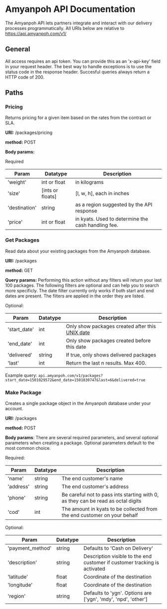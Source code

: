# Amyanpoh API Documentation

The Amyanpoh API lets partners integrate and interact with our delivery processes programmatically. 
All URIs below are relative to https://api.amyanpoh.com/v1/

## General
All access requires an api token. You can provide this as an 'x-api-key' field in your request header.
The best way to handle exceptions is to use the status code in the response header. Succesful queries always return a HTTP code of 200.

## Paths
### Pricing
Returns pricing for a given item based on the rates from the contract or SLA.

**URI:** /packages/pricing

**method:** POST

**Body params:**

Required

Param | Datatype | Description
--- | --- | ---
| 'weight' | int or float | in kilograms |
|'size'| [ints or floats]|	[l, w, h], each in inches|
|'destination'|	string|	as a region suggested by the API response|
|'price'|	int or float|	in kyats. Used to determine the cash handling fee.|

### Get Packages
Read data about your existing packages from the Amyanpoh database.

**URI:** /packages

**method:** GET

**Query params:**
Performing this action without any filters will return your last 100 packages. The following filters are optional and can help you to search more specificly. The date filter currently only works if both start and end dates are present. The filters are applied in the order they are listed.

Optional:

Param | Datatype | Description
--- | --- | ---
| 'start_date' | int | Only show packages created after this [UNIX date](https://en.wikipedia.org/wiki/Unix_time) |
| 'end_date' | int | Only show packages created before this date |
| 'delivered' | string | If true, only shows delivered packages |
| 'last' | int | Return the last n results. Max 400. |

Example query: ` api.amyanpoh.com/v1/packages?start_date=1501029572&end_date=1501030747&last=6&delivered=true `

### Make Package
Creates a single package object in the Amyanpoh database under your account.

**URI:** /packages

**method:** POST

**Body params**:
There are several required parameters, and several optional parameters when creating a package. Optional parameters default to the most common choice.

Required:

Param | Datatype | Description
--- | --- | ---
|'name'	| string | The end customer's name |
| 'address'	| string | The end customer's address |
| 'phone' |string | Be careful not to pass ints starting with 0, as they can be read as octal digits |
| 'cod'	| int |	The amount in kyats to be collected from the end customer on your behalf |

Optional:

Param | Datatype | Description
--- | --- | ---
'payment_method' | string | Defaults to 'Cash on Delivery'
'description' | string | Description visible to the end customer if customer tracking is activated
'latitude' | float | Coordinate of the destination
'longitude' | float | Coordinate of the destination
'region' | string | Defaults to 'ygn'. Options are ['ygn', 'mdy', 'npd', 'other']
